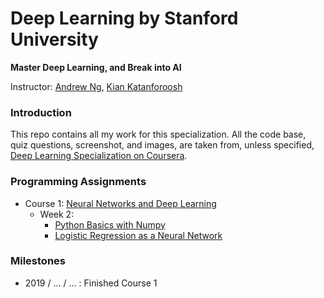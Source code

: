 # Deep Learning by Stanford University
**Master Deep Learning, and Break into AI**

Instructor: [Andrew Ng](https://www.andrewng.org/), [Kian Katanforoosh](https://twitter.com/kiankatan?lang=en)

### Introduction

This repo contains all my work for this specialization. All the code base, quiz questions, screenshot, and images, are taken from, unless specified, [Deep Learning Specialization on Coursera](https://www.coursera.org/specializations/deep-learning).


### Programming Assignments

- Course 1: [Neural Networks and Deep Learning](https://github.com/thanhhff/CS230-Deep-Learning/tree/master/Neural%20Networks%20and%20Deep%20Learning)
  - Week 2:
    - [Python Basics with Numpy](https://github.com/thanhhff/CS230-Deep-Learning/tree/master/Neural%20Networks%20and%20Deep%20Learning/Week%202/Assignment/Python%20Basics%20with%20Numpy)
    - [Logistic Regression as a Neural Network](https://github.com/thanhhff/CS230-Deep-Learning/tree/master/Neural%20Networks%20and%20Deep%20Learning/Week%202/Assignment/Logistic%20Regression%20as%20a%20Neural%20Network)
            
### Milestones
- 2019 / ... / ... : Finished Course 1
